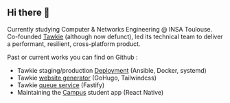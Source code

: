 ## Hi there 👋

Currently studying Computer & Networks Engineering @ INSA Toulouse. Co-founded
[Tawkie][tawkie] (although now defunct), led its technical team to deliver a
performant, resilient, cross-platform product.

Past or current works you can find on Github :

- Tawkie staging/production [Deployment][tawkie-ansible-deploy] (Ansible, Docker, systemd)
- Tawkie [website generator][tawkiefr-website] (GoHugo, Tailwindcss)
- Tawkie [queue service][tawkie-matrix-signup] (Fastify)
- Maintaining the [Campus][campus] student app (React Native)

[tawkie]: https://www.tawkie.fr/
[tawkie-ansible-deploy]: https://github.com/Tawkie/tawkie-ansible-deploy
[tawkiefr-website]: https://github.com/Tawkie/tawkiefr-website
[tawkie-matrix-signup]: https://github.com/Tawkie/tawkie-matrix-signup
[campus]: https://github.com/ClubInfoInsaT/application-amicale

<!--
**ignyx/ignyx** is a ✨ _special_ ✨ repository because its `README.md` (this file) appears on your GitHub profile.

Here are some ideas to get you started:

- 🔭 I’m currently working on ...
- 🌱 I’m currently learning ...
- 👯 I’m looking to collaborate on ...
- 🤔 I’m looking for help with ...
- 💬 Ask me about ...
- 📫 How to reach me: ...
- 😄 Pronouns: ...
- ⚡ Fun fact: ...
-->
